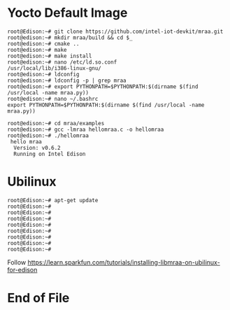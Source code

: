 # Yocto Default Image

    root@Edison:~# git clone https://github.com/intel-iot-devkit/mraa.git
    root@edison:~# mkdir mraa/build && cd $_
    root@edison:~# cmake ..
    root@edison:~# make
    root@edison:~# make install
    root@edison:~# nano /etc/ld.so.conf
    /usr/local/lib/i386-linux-gnu/
    root@edison:~# ldconfig
    root@edison:~# ldconfig -p | grep mraa
    root@edison:~# export PYTHONPATH=$PYTHONPATH:$(dirname $(find /usr/local -name mraa.py))
    root@edison:~# nano ~/.bashrc
    export PYTHONPATH=$PYTHONPATH:$(dirname $(find /usr/local -name mraa.py))

    root@edison:~# cd mraa/examples
    root@edison:~# gcc -lmraa hellomraa.c -o hellomraa
    root@edison:~# ./hellomraa
     hello mraa
      Version: v0.6.2
      Running on Intel Edison

# Ubilinux

    root@Edison:~# apt-get update
    root@Edison:~# 
    root@Edison:~# 
    root@Edison:~# 
    root@Edison:~# 
    root@Edison:~# 
    root@Edison:~# 
    root@Edison:~# 
    root@Edison:~# 
Follow
 https://learn.sparkfun.com/tutorials/installing-libmraa-on-ubilinux-for-edison

# End of File

